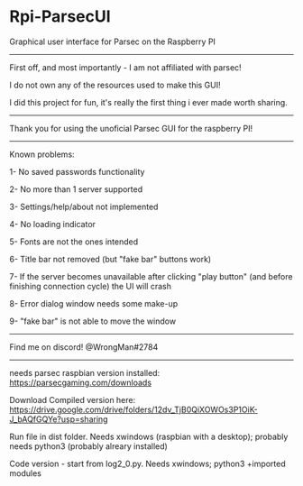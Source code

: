 # Rpi-ParsecUI
Graphical user interface for Parsec on the Raspberry PI

-----------------------


First off, and most importantly - I am not affiliated with parsec!

I do not own any of the resources used to make this GUI!

I did this project for fun, it's really the first thing i ever made worth sharing.

----------------------

Thank you for using the unoficial Parsec GUI for the raspberry PI!

----------------------

Known problems:

1- No saved passwords functionality

2- No more than 1 server supported

3- Settings/help/about not implemented

4- No loading indicator

5- Fonts are not the ones intended

6- Title bar not removed (but "fake bar" buttons work)

7- If the server becomes unavailable after clicking "play button" (and before finishing connection cycle) the UI will crash

8- Error dialog window needs some make-up

9- "fake bar" is not able to move the window

----------------------------------------------

Find me on discord! @WrongMan#2784

----------------------------------------------

needs parsec raspbian version installed: https://parsecgaming.com/downloads



Download Compiled version here: https://drive.google.com/drive/folders/12dv_TjB0QiXOWOs3P1OiK-J_bAQfGQYe?usp=sharing

Run file in dist folder. Needs xwindows (raspbian with a desktop); probably needs python3 (probably alreary installed)


Code version - start from log2_0.py. Needs xwindows; python3 +imported modules
